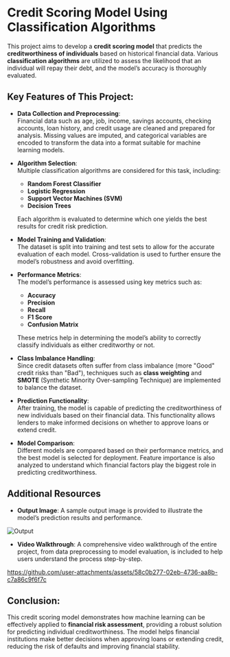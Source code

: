 # **Credit Scoring Model Using Classification Algorithms**

This project aims to develop a **credit scoring model** that predicts the **creditworthiness of individuals** based on historical financial data. Various **classification algorithms** are utilized to assess the likelihood that an individual will repay their debt, and the model’s accuracy is thoroughly evaluated.

## **Key Features of This Project:**

- **Data Collection and Preprocessing**:  
  Financial data such as age, job, income, savings accounts, checking accounts, loan history, and credit usage are cleaned and prepared for analysis. Missing values are imputed, and categorical variables are encoded to transform the data into a format suitable for machine learning models.

- **Algorithm Selection**:  
  Multiple classification algorithms are considered for this task, including:
  - **Random Forest Classifier**
  - **Logistic Regression**
  - **Support Vector Machines (SVM)**
  - **Decision Trees**

  Each algorithm is evaluated to determine which one yields the best results for credit risk prediction.

- **Model Training and Validation**:  
  The dataset is split into training and test sets to allow for the accurate evaluation of each model. Cross-validation is used to further ensure the model’s robustness and avoid overfitting.

- **Performance Metrics**:  
  The model’s performance is assessed using key metrics such as:
  - **Accuracy**
  - **Precision**
  - **Recall**
  - **F1 Score**
  - **Confusion Matrix**
  
  These metrics help in determining the model’s ability to correctly classify individuals as either creditworthy or not.

- **Class Imbalance Handling**:  
  Since credit datasets often suffer from class imbalance (more "Good" credit risks than "Bad"), techniques such as **class weighting** and **SMOTE** (Synthetic Minority Over-sampling Technique) are implemented to balance the dataset.

- **Prediction Functionality**:  
  After training, the model is capable of predicting the creditworthiness of new individuals based on their financial data. This functionality allows lenders to make informed decisions on whether to approve loans or extend credit.

- **Model Comparison**:  
  Different models are compared based on their performance metrics, and the best model is selected for deployment. Feature importance is also analyzed to understand which financial factors play the biggest role in predicting creditworthiness.

## **Additional Resources**

- **Output Image**: A sample output image is provided to illustrate the model’s prediction results and performance.

![Output](https://github.com/user-attachments/assets/193556d4-5ae1-4042-8b5a-e703dd79bf9a)

- **Video Walkthrough**: A comprehensive video walkthrough of the entire project, from data preprocessing to model evaluation, is included to help users understand the process step-by-step.

https://github.com/user-attachments/assets/58c0b277-02eb-4736-aa8b-c7a86c9f6f7c

## **Conclusion**:
This credit scoring model demonstrates how machine learning can be effectively applied to **financial risk assessment**, providing a robust solution for predicting individual creditworthiness. The model helps financial institutions make better decisions when approving loans or extending credit, reducing the risk of defaults and improving financial stability.
